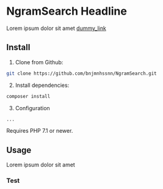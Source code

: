 NgramSearch Headline
====================

Lorem ipsum dolor sit amet [dummy_link]

Install
-------

1. Clone from Github:

```sh
git clone https://github.com/bnjmnhssnn/NgramSearch.git
```

2. Install dependencies:

```sh
composer install
```

3. Configuration

```sh
...
```

Requires PHP 7.1 or newer.

Usage
-----

Lorem ipsum dolor sit amet

### Test




[dummy_link]: http://www.google.de "dummy link"
